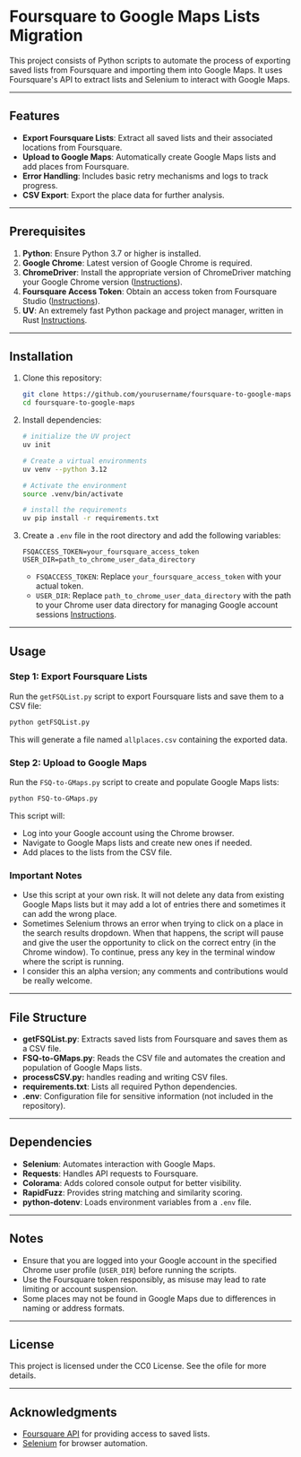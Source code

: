 # Foursquare to Google Maps Lists Migration

This project consists of Python scripts to automate the process of exporting saved lists from Foursquare and importing them into Google Maps. It uses Foursquare's API to extract lists and Selenium to interact with Google Maps.

---

## Features

- **Export Foursquare Lists**: Extract all saved lists and their associated locations from Foursquare.
- **Upload to Google Maps**: Automatically create Google Maps lists and add places from Foursquare.
- **Error Handling**: Includes basic retry mechanisms and logs to track progress.
- **CSV Export**: Export the place data for further analysis.

---

## Prerequisites

1. **Python**: Ensure Python 3.7 or higher is installed.
2. **Google Chrome**: Latest version of Google Chrome is required.
3. **ChromeDriver**: Install the appropriate version of ChromeDriver matching your Google Chrome version ([Instructions](https://developer.chrome.com/docs/chromedriver/get-started)).
4. **Foursquare Access Token**: Obtain an access token from Foursquare Studio ([Instructions](https://studio.foursquare.com/map/tokens.html)).
5. **UV**: An extremely fast Python package and project manager, written in Rust [Instructions](https://docs.astral.sh/uv/getting-started/installation/).

---

## Installation

1. Clone this repository:

   ```bash
   git clone https://github.com/yourusername/foursquare-to-google-maps.git
   cd foursquare-to-google-maps
   ```

2. Install dependencies:

   ```bash
   # initialize the UV project
   uv init

   # Create a virtual environments
   uv venv --python 3.12
   
   # Activate the environment
   source .venv/bin/activate

   # install the requirements
   uv pip install -r requirements.txt
   ```

3. Create a `.env` file in the root directory and add the following variables:

   ```env
   FSQACCESS_TOKEN=your_foursquare_access_token
   USER_DIR=path_to_chrome_user_data_directory
   ```

   - `FSQACCESS_TOKEN`: Replace `your_foursquare_access_token` with your actual token.
   - `USER_DIR`: Replace `path_to_chrome_user_data_directory` with the path to your Chrome user data directory for managing Google account sessions [Instructions](https://chromium.googlesource.com/playground/chromium-org-site/+/refs/heads/main/user-experience/user-data-directory.md).

---

## Usage

### Step 1: Export Foursquare Lists

Run the `getFSQList.py` script to export Foursquare lists and save them to a CSV file:

```bash
python getFSQList.py
```

This will generate a file named `allplaces.csv` containing the exported data.

### Step 2: Upload to Google Maps

Run the `FSQ-to-GMaps.py` script to create and populate Google Maps lists:

```bash
python FSQ-to-GMaps.py
```

This script will:

- Log into your Google account using the Chrome browser.
- Navigate to Google Maps lists and create new ones if needed.
- Add places to the lists from the CSV file.

### Important Notes

- Use this script at your own risk. It will not delete any data from existing Google Maps lists but it may add a lot of entries there and sometimes it can add the wrong place.
- Sometimes Selenium throws an error when trying to click on a place in the search results dropdown. When that happens, the script will pause and give the user the opportunity to click on the correct entry (in the Chrome window). To continue, press any key in the terminal window where the script is running.
- I consider this an alpha version; any comments and contributions would be really welcome.

---

## File Structure

- **getFSQList.py**: Extracts saved lists from Foursquare and saves them as a CSV file.
- **FSQ-to-GMaps.py**: Reads the CSV file and automates the creation and population of Google Maps lists.
- **processCSV.py:** handles reading and writing CSV files.
- **requirements.txt**: Lists all required Python dependencies.
- **.env**: Configuration file for sensitive information (not included in the repository).

---

## Dependencies

- **Selenium**: Automates interaction with Google Maps.
- **Requests**: Handles API requests to Foursquare.
- **Colorama**: Adds colored console output for better visibility.
- **RapidFuzz**: Provides string matching and similarity scoring.
- **python-dotenv**: Loads environment variables from a `.env` file.

---

## Notes

- Ensure that you are logged into your Google account in the specified Chrome user profile (`USER_DIR`) before running the scripts.
- Use the Foursquare token responsibly, as misuse may lead to rate limiting or account suspension.
- Some places may not be found in Google Maps due to differences in naming or address formats.

---

## License

This project is licensed under the CC0 License. See the ofile for more details.

---

## Acknowledgments

- [Foursquare API](https://developer.foursquare.com/) for providing access to saved lists.
- [Selenium](https://www.selenium.dev/) for browser automation.

